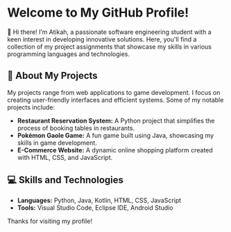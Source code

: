 # Welcome to My GitHub Profile!

👋 Hi there! I’m Atikah, a passionate software engineering student with a keen interest in developing innovative solutions. Here, you'll find a collection of my project assignments that showcase my skills in various programming languages and technologies.

## 🌟 About My Projects
My projects range from web applications to game development. I focus on creating user-friendly interfaces and efficient systems. Some of my notable projects include:

- **Restaurant Reservation System:** A Python project that simplifies the process of booking tables in restaurants.
- **Pokémon Gaole Game:** A fun game built using Java, showcasing my skills in game development.
- **E-Commerce Website:** A dynamic online shopping platform created with HTML, CSS, and JavaScript.

## 💻 Skills and Technologies
- **Languages:** Python, Java, Kotlin, HTML, CSS, JavaScript
- **Tools:** Visual Studio Code, Eclipse IDE, Android Studio

Thanks for visiting my profile!


<!---
atikvh/atikvh is a ✨ special ✨ repository because its `README.md` (this file) appears on your GitHub profile.
You can click the Preview link to take a look at your changes.
--->
